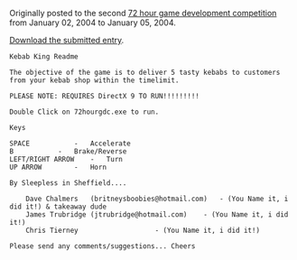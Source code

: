 Originally posted to the second [72 hour game development competition](https://github.com/featherless/72hourgdc)
from January 02, 2004 to January 05, 2004.

[Download the submitted entry](https://github.com/72hourgdc-2004-january/KebabKing/archive/submission.zip).

    Kebab King Readme

    The objective of the game is to deliver 5 tasty kebabs to customers from your kebab shop within the timelimit.

    PLEASE NOTE: REQUIRES DirectX 9 TO RUN!!!!!!!!!

    Double Click on 72hourgdc.exe to run.

    Keys

    SPACE			-	Accelerate
    B			-	Brake/Reverse
    LEFT/RIGHT ARROW	-	Turn
    UP ARROW		-	Horn

    By Sleepless in Sheffield....

    	Dave Chalmers	(britneysboobies@hotmail.com)	- (You Name it, i did it!) & takeaway dude
    	James Trubridge	(jtrubridge@hotmail.com)	- (You Name it, i did it!)
    	Chris Tierney					- (You Name it, i did it!)
    	
    Please send any comments/suggestions... Cheers